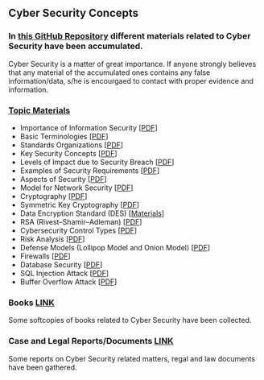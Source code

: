 ## Cyber Security Concepts 

### In [this GitHub Repository](https://github.com/MdSiamAnsary/Cyber-Security-Concepts) different materials related to Cyber Security have been accumulated. 
Cyber Security is a matter of great importance. If anyone strongly believes that any material of the accumulated ones contains any false information/data, s/he is encourgaed to contact with proper evidence and information. 

### [Topic Materials](https://github.com/MdSiamAnsary/Cyber-Security-Concepts/tree/main/Topic%20Materials) 
- Importance of Information Security [[PDF](https://github.com/MdSiamAnsary/Cyber-Security-Concepts/blob/main/Topic%20Materials/Importance%20of%20Information%20Security.pdf)]
- Basic Terminologies [[PDF](https://github.com/MdSiamAnsary/Cyber-Security-Concepts/blob/main/Topic%20Materials/Terminologies.pdf)]
- Standards Organizations [[PDF](https://github.com/MdSiamAnsary/Cyber-Security-Concepts/blob/main/Topic%20Materials/Standards%20Organizations%20.pdf)]
- Key Security Concepts [[PDF](https://github.com/MdSiamAnsary/Cyber-Security-Concepts/blob/main/Topic%20Materials/Key%20Security%20Concepts.pdf)]
- Levels of Impact due to Security Breach [[PDF](https://github.com/MdSiamAnsary/Cyber-Security-Concepts/blob/main/Topic%20Materials/Levels%20of%20Impact%20due%20to%20Security%20Breach.pdf)]
- Examples of Security Requirements [[PDF](https://github.com/MdSiamAnsary/Cyber-Security-Concepts/blob/main/Topic%20Materials/Examples%20of%20Security%20Requirements%20.pdf)]
- Aspects of Security [[PDF](https://github.com/MdSiamAnsary/Cyber-Security-Concepts/blob/main/Topic%20Materials/Aspects%20of%20Security.pdf)]
- Model for Network Security [[PDF](https://github.com/MdSiamAnsary/Cyber-Security-Concepts/blob/main/Topic%20Materials/Model%20for%20Network%20Security.pdf)]
- Cryptography [[PDF](https://github.com/MdSiamAnsary/Cyber-Security-Concepts/blob/main/Topic%20Materials/Cryptography.pdf)]
- Symmetric Key Cryptography [[PDF](https://github.com/MdSiamAnsary/Cyber-Security-Concepts/blob/main/Topic%20Materials/Symmetric%20Key%20Cryptography.pdf)]
- Data Encryption Standard (DES) [[Materials](https://github.com/MdSiamAnsary/Cyber-Security-Concepts/tree/main/Topic%20Materials/DES)]
- RSA (Rivest–Shamir–Adleman) [[PDF]()]
- Cybersecurity Control Types [[PDF](https://github.com/MdSiamAnsary/Cyber-Security-Concepts/blob/main/Topic%20Materials/Cyber%20Security%20Control%20Types.pdf)]
- Risk Analysis [[PDF](https://github.com/MdSiamAnsary/Cyber-Security-Concepts/blob/main/Topic%20Materials/Risk%20Analysis.pdf)]
- Defense Models (Lollipop Model and Onion Model) [[PDF](https://github.com/MdSiamAnsary/Cyber-Security-Concepts/blob/main/Topic%20Materials/Defense%20Models.pdf)]
- Firewalls [[PDF](https://github.com/MdSiamAnsary/Cyber-Security-Concepts/blob/main/Topic%20Materials/Firewalls.pdf)]
- Database Security [[PDF](https://github.com/MdSiamAnsary/Cyber-Security-Concepts/blob/main/Topic%20Materials/Database%20Security.pdf)]
- SQL Injection Attack [[PDF](https://github.com/MdSiamAnsary/Cyber-Security-Concepts/blob/main/Topic%20Materials/SQL%20Injection%20Attack.pdf)]
- Buffer Overflow Attack [[PDF](https://github.com/MdSiamAnsary/Cyber-Security-Concepts/blob/main/Topic%20Materials/Buffer%20Overflow%20Attack.pdf)]


### Books [LINK](https://github.com/MdSiamAnsary/Cyber-Security-Concepts/tree/main/Books)
Some softcopies of books related to Cyber Security have been collected. 

### Case and Legal Reports/Documents [LINK](https://github.com/MdSiamAnsary/Cyber-Security-Concepts/tree/main/Case%20and%20Legal%20Reports)
Some reports on Cyber Security related matters, regal and law documents have been gathered. 
